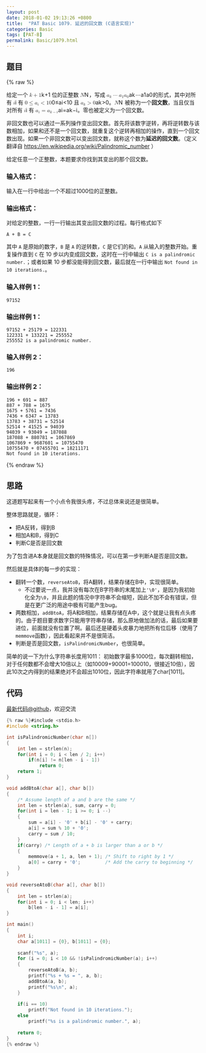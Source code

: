 ```yaml
---
layout: post
date: 2018-01-02 19:13:26 +0800
title:  "PAT Basic 1079. 延迟的回文数 (C语言实现)"
categories: Basic
tags: [PAT-B]
permalink: Basic/1079.html
---
```


## 题目

{% raw %}<div class="ques-view"><p>给定一个 <span class="katex"><span class="katex-mathml"><math><mrow><mi>k</mi><mo>+</mo><mn>1</mn></mrow>k+1</math></span><span aria-hidden="true" class="katex-html"><span class="strut" style="height:0.69444em;"></span><span class="strut bottom" style="height:0.77777em;vertical-align:-0.08333em;"></span><span class="base textstyle uncramped"><span class="mord mathit" style="margin-right:0.03148em;">k</span><span class="mbin">+</span><span class="mord mathrm">1</span></span></span></span> 位的正整数 <span class="katex"><span class="katex-mathml"><math><mrow><mi>N</mi></mrow>N</math></span><span aria-hidden="true" class="katex-html"><span class="strut" style="height:0.68333em;"></span><span class="strut bottom" style="height:0.68333em;vertical-align:0em;"></span><span class="base textstyle uncramped"><span class="mord mathit" style="margin-right:0.10903em;">N</span></span></span></span>，写成 <span class="katex"><span class="katex-mathml"><math><mrow><msub><mi>a</mi><mi>k</mi></msub><mo>⋯</mo><msub><mi>a</mi><mn>1</mn></msub><msub><mi>a</mi><mn>0</mn></msub></mrow>a_k \cdots a_1 a_0</math></span><span aria-hidden="true" class="katex-html"><span class="strut" style="height:0.43056em;"></span><span class="strut bottom" style="height:0.58056em;vertical-align:-0.15em;"></span><span class="base textstyle uncramped"><span class="mord"><span class="mord mathit">a</span><span class="msupsub"><span class="vlist"><span style="top:0.15em;margin-right:0.05em;margin-left:0em;"><span class="fontsize-ensurer reset-size5 size5"><span style="font-size:0em;">​</span></span><span class="reset-textstyle scriptstyle cramped mtight"><span class="mord mathit mtight" style="margin-right:0.03148em;">k</span></span></span><span class="baseline-fix"><span class="fontsize-ensurer reset-size5 size5"><span style="font-size:0em;">​</span></span>​</span></span></span></span><span class="minner">⋯</span><span class="mord"><span class="mord mathit">a</span><span class="msupsub"><span class="vlist"><span style="top:0.15em;margin-right:0.05em;margin-left:0em;"><span class="fontsize-ensurer reset-size5 size5"><span style="font-size:0em;">​</span></span><span class="reset-textstyle scriptstyle cramped mtight"><span class="mord mathrm mtight">1</span></span></span><span class="baseline-fix"><span class="fontsize-ensurer reset-size5 size5"><span style="font-size:0em;">​</span></span>​</span></span></span></span><span class="mord"><span class="mord mathit">a</span><span class="msupsub"><span class="vlist"><span style="top:0.15em;margin-right:0.05em;margin-left:0em;"><span class="fontsize-ensurer reset-size5 size5"><span style="font-size:0em;">​</span></span><span class="reset-textstyle scriptstyle cramped mtight"><span class="mord mathrm mtight">0</span></span></span><span class="baseline-fix"><span class="fontsize-ensurer reset-size5 size5"><span style="font-size:0em;">​</span></span>​</span></span></span></span></span></span></span> 的形式，其中对所有 <span class="katex"><span class="katex-mathml"><math><mrow><mi>i</mi></mrow>i</math></span><span aria-hidden="true" class="katex-html"><span class="strut" style="height:0.65952em;"></span><span class="strut bottom" style="height:0.65952em;vertical-align:0em;"></span><span class="base textstyle uncramped"><span class="mord mathit">i</span></span></span></span> 有 <span class="katex"><span class="katex-mathml"><math><mrow><mn>0</mn><mo>≤</mo><msub><mi>a</mi><mi>i</mi></msub><mo>&lt;</mo><mn>1</mn><mn>0</mn></mrow>0 \le a_i &lt; 10</math></span><span aria-hidden="true" class="katex-html"><span class="strut" style="height:0.64444em;"></span><span class="strut bottom" style="height:0.79444em;vertical-align:-0.15em;"></span><span class="base textstyle uncramped"><span class="mord mathrm">0</span><span class="mrel">≤</span><span class="mord"><span class="mord mathit">a</span><span class="msupsub"><span class="vlist"><span style="top:0.15em;margin-right:0.05em;margin-left:0em;"><span class="fontsize-ensurer reset-size5 size5"><span style="font-size:0em;">​</span></span><span class="reset-textstyle scriptstyle cramped mtight"><span class="mord mathit mtight">i</span></span></span><span class="baseline-fix"><span class="fontsize-ensurer reset-size5 size5"><span style="font-size:0em;">​</span></span>​</span></span></span></span><span class="mrel">&lt;</span><span class="mord mathrm">1</span><span class="mord mathrm">0</span></span></span></span> 且 <span class="katex"><span class="katex-mathml"><math><mrow><msub><mi>a</mi><mi>k</mi></msub><mo>&gt;</mo><mn>0</mn></mrow>a_k &gt; 0</math></span><span aria-hidden="true" class="katex-html"><span class="strut" style="height:0.64444em;"></span><span class="strut bottom" style="height:0.79444em;vertical-align:-0.15em;"></span><span class="base textstyle uncramped"><span class="mord"><span class="mord mathit">a</span><span class="msupsub"><span class="vlist"><span style="top:0.15em;margin-right:0.05em;margin-left:0em;"><span class="fontsize-ensurer reset-size5 size5"><span style="font-size:0em;">​</span></span><span class="reset-textstyle scriptstyle cramped mtight"><span class="mord mathit mtight" style="margin-right:0.03148em;">k</span></span></span><span class="baseline-fix"><span class="fontsize-ensurer reset-size5 size5"><span style="font-size:0em;">​</span></span>​</span></span></span></span><span class="mrel">&gt;</span><span class="mord mathrm">0</span></span></span></span>。<span class="katex"><span class="katex-mathml"><math><mrow><mi>N</mi></mrow>N</math></span><span aria-hidden="true" class="katex-html"><span class="strut" style="height:0.68333em;"></span><span class="strut bottom" style="height:0.68333em;vertical-align:0em;"></span><span class="base textstyle uncramped"><span class="mord mathit" style="margin-right:0.10903em;">N</span></span></span></span> 被称为一个<strong>回文数</strong>，当且仅当对所有 <span class="katex"><span class="katex-mathml"><math><mrow><mi>i</mi></mrow>i</math></span><span aria-hidden="true" class="katex-html"><span class="strut" style="height:0.65952em;"></span><span class="strut bottom" style="height:0.65952em;vertical-align:0em;"></span><span class="base textstyle uncramped"><span class="mord mathit">i</span></span></span></span> 有 <span class="katex"><span class="katex-mathml"><math><mrow><msub><mi>a</mi><mi>i</mi></msub><mo>=</mo><msub><mi>a</mi><mrow><mi>k</mi><mo>−</mo><mi>i</mi></mrow></msub></mrow>a_i = a_{k-i}</math></span><span aria-hidden="true" class="katex-html"><span class="strut" style="height:0.43056em;"></span><span class="strut bottom" style="height:0.638891em;vertical-align:-0.208331em;"></span><span class="base textstyle uncramped"><span class="mord"><span class="mord mathit">a</span><span class="msupsub"><span class="vlist"><span style="top:0.15em;margin-right:0.05em;margin-left:0em;"><span class="fontsize-ensurer reset-size5 size5"><span style="font-size:0em;">​</span></span><span class="reset-textstyle scriptstyle cramped mtight"><span class="mord mathit mtight">i</span></span></span><span class="baseline-fix"><span class="fontsize-ensurer reset-size5 size5"><span style="font-size:0em;">​</span></span>​</span></span></span></span><span class="mrel">=</span><span class="mord"><span class="mord mathit">a</span><span class="msupsub"><span class="vlist"><span style="top:0.15em;margin-right:0.05em;margin-left:0em;"><span class="fontsize-ensurer reset-size5 size5"><span style="font-size:0em;">​</span></span><span class="reset-textstyle scriptstyle cramped mtight"><span class="mord scriptstyle cramped mtight"><span class="mord mathit mtight" style="margin-right:0.03148em;">k</span><span class="mbin mtight">−</span><span class="mord mathit mtight">i</span></span></span></span><span class="baseline-fix"><span class="fontsize-ensurer reset-size5 size5"><span style="font-size:0em;">​</span></span>​</span></span></span></span></span></span></span>。零也被定义为一个回文数。</p>
<p>非回文数也可以通过一系列操作变出回文数。首先将该数字逆转，再将逆转数与该数相加，如果和还不是一个回文数，就重复这个逆转再相加的操作，直到一个回文数出现。如果一个非回文数可以变出回文数，就称这个数为<strong>延迟的回文数</strong>。（定义翻译自 <a href="https://en.wikipedia.org/wiki/Palindromic_number">https://en.wikipedia.org/wiki/Palindromic_number</a> ）</p>
<p>给定任意一个正整数，本题要求你找到其变出的那个回文数。</p>
<h3 id="-">输入格式：</h3>
<p>输入在一行中给出一个不超过1000位的正整数。</p>
<h3 id="-">输出格式：</h3>
<p>对给定的整数，一行一行输出其变出回文数的过程。每行格式如下</p>
<pre><code>A + B = C
</code></pre><p>其中 <code>A</code> 是原始的数字，<code>B</code> 是 <code>A</code> 的逆转数，<code>C</code> 是它们的和。<code>A</code> 从输入的整数开始。重复操作直到 <code>C</code> 在 10 步以内变成回文数，这时在一行中输出 <code>C is a palindromic number.</code>；或者如果 10 步都没能得到回文数，最后就在一行中输出 <code>Not found in 10 iterations.</code>。</p>
<h3 id="-1-">输入样例 1：</h3>
<pre><code class="lang-in">97152
</code></pre>
<h3 id="-1-">输出样例 1：</h3>
<pre><code class="lang-out">97152 + 25179 = 122331
122331 + 133221 = 255552
255552 is a palindromic number.
</code></pre>
<h3 id="-2-">输入样例 2：</h3>
<pre><code class="lang-in">196
</code></pre>
<h3 id="-2-">输出样例 2：</h3>
<pre><code class="lang-out">196 + 691 = 887
887 + 788 = 1675
1675 + 5761 = 7436
7436 + 6347 = 13783
13783 + 38731 = 52514
52514 + 41525 = 94039
94039 + 93049 = 187088
187088 + 880781 = 1067869
1067869 + 9687601 = 10755470
10755470 + 07455701 = 18211171
Not found in 10 iterations.
</code></pre>
</div>{% endraw %}

## 思路

这道题写起来有一个小点令我很头疼，不过总体来说还是很简单。

整体思路就是，循环：
- 把A反转，得到B
- 相加A和B，得到C
- 判断C是否是回文数

为了包含进A本身就是回文数的特殊情况，可以在第一步判断A是否是回文数。

然后就是具体的每一步的实现：
- 翻转一个数，`reverseAtoB`，将A翻转，结果存储在B中，实现很简单。
  - 不过要说一点，我并没有每次在B字符串的末尾加上`'\0'`，是因为我初始化全为`\0`，并且此题的情况中字符串不会缩短，因此不加不会有错误，但是在更广泛的用途中极有可能产生bug。
- 两数相加，`addBtoA`，将A和B相加，结果存储在A中，这个就是让我有点头疼的。由于题目要求数字只能用字符串存储，那么原地做加法的话，最后如果要进位，前面就没有位置了啊。最后还是硬着头皮暴力地把所有位后移（使用了`memmove`函数），因此看起来并不是很简洁。
- 判断是否是回文数，`isPalindromicNumber`，也很简单。

简单的说一下为什么字符串长度用1011：
初始数字最多1000位，每次翻转相加，对于任何数都不会增大10倍以上（如10009+90001=100010，很接近10倍），因此10次之内得到的结果绝对不会超出1010位，因此字符串就用了char[1011]。

## 代码

[最新代码@github](https://github.com/OliverLew/PAT/blob/master/PATBasic/1079.c)，欢迎交流
```c
{% raw %}#include <stdio.h>
#include <string.h>

int isPalindromicNumber(char n[])
{
    int len = strlen(n);
    for(int i = 0; i < len / 2; i++)
        if(n[i] != n[len - i - 1])
            return 0;
    return 1;
}

void addBtoA(char a[], char b[])
{
    /* Assume length of a and b are the same */
    int len = strlen(a), sum, carry = 0;
    for(int i = len - 1; i >= 0; i --)
    {
        sum = a[i] - '0' + b[i] - '0' + carry;
        a[i] = sum % 10 + '0';
        carry = sum / 10;
    }
    if(carry) /* Length of a + b is larger than a or b */
    {
        memmove(a + 1, a, len + 1); /* Shift to right by 1 */
        a[0] = carry + '0';         /* Add the carry to beginning */
    }
}

void reverseAtoB(char a[], char b[])
{
    int len = strlen(a);
    for(int i = 0; i < len; i++)
        b[len - i - 1] = a[i];
}

int main()
{
    int i;
    char a[1011] = {0}, b[1011] = {0};
    
    scanf("%s", a);
    for (i = 0; i < 10 && !isPalindromicNumber(a); i++)
    {
        reverseAtoB(a, b);
        printf("%s + %s = ", a, b);
        addBtoA(a, b);
        printf("%s\n", a);
    }
    
    if(i == 10)
        printf("Not found in 10 iterations.");
    else
        printf("%s is a palindromic number.", a);
    
    return 0;
}
{% endraw %}
```